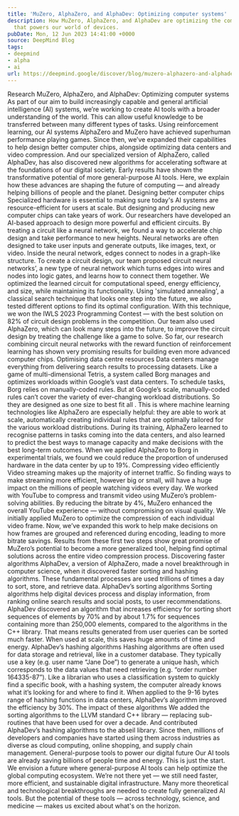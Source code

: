 ```yaml
---
title: 'MuZero, AlphaZero, and AlphaDev: Optimizing computer systems'
description: How MuZero, AlphaZero, and AlphaDev are optimizing the computing ecosystem
  that powers our world of devices.
pubDate: Mon, 12 Jun 2023 14:41:00 +0000
source: DeepMind Blog
tags:
- deepmind
- alpha
- ai
url: https://deepmind.google/discover/blog/muzero-alphazero-and-alphadev-optimizing-computer-systems/
---
```


Research
MuZero, AlphaZero, and AlphaDev: Optimizing computer systems
As part of our aim to build increasingly capable and general artificial intelligence (AI) systems, we’re working to create AI tools with a broader understanding of the world. This can allow useful knowledge to be transferred between many different types of tasks.
Using reinforcement learning, our AI systems AlphaZero and MuZero have achieved superhuman performance playing games. Since then, we’ve expanded their capabilities to help design better computer chips, alongside optimizing data centers and video compression. And our specialized version of AlphaZero, called AlphaDev, has also discovered new algorithms for accelerating software at the foundations of our digital society.
Early results have shown the transformative potential of more general-purpose AI tools. Here, we explain how these advances are shaping the future of computing — and already helping billions of people and the planet.
Designing better computer chips
Specialized hardware is essential to making sure today's AI systems are resource-efficient for users at scale. But designing and producing new computer chips can take years of work.
Our researchers have developed an AI-based approach to design more powerful and efficient circuits. By treating a circuit like a neural network, we found a way to accelerate chip design and take performance to new heights.
Neural networks are often designed to take user inputs and generate outputs, like images, text, or video. Inside the neural network, edges connect to nodes in a graph-like structure.
To create a circuit design, our team proposed circuit neural networks’, a new type of neural network which turns edges into wires and nodes into logic gates, and learns how to connect them together.
We optimized the learned circuit for computational speed, energy efficiency, and size, while maintaining its functionality. Using 'simulated annealing', a classical search technique that looks one step into the future, we also tested different options to find its optimal configuration.
With this technique, we won the IWLS 2023 Programming Contest — with the best solution on 82% of circuit design problems in the competition.
Our team also used AlphaZero, which can look many steps into the future, to improve the circuit design by treating the challenge like a game to solve.
So far, our research combining circuit neural networks with the reward function of reinforcement learning has shown very promising results for building even more advanced computer chips.
Optimising data centre resources
Data centers manage everything from delivering search results to processing datasets. Like a game of multi-dimensional Tetris, a system called Borg manages and optimizes workloads within Google’s vast data centers.
To schedule tasks, Borg relies on manually-coded rules. But at Google’s scale, manually-coded rules can’t cover the variety of ever-changing workload distributions. So they are designed as one size to best fit all .
This is where machine learning technologies like AlphaZero are especially helpful: they are able to work at scale, automatically creating individual rules that are optimally tailored for the various workload distributions.
During its training, AlphaZero learned to recognise patterns in tasks coming into the data centers, and also learned to predict the best ways to manage capacity and make decisions with the best long-term outcomes.
When we applied AlphaZero to Borg in experimental trials, we found we could reduce the proportion of underused hardware in the data center by up to 19%.
Compressing video efficiently
Video streaming makes up the majority of internet traffic. So finding ways to make streaming more efficient, however big or small, will have a huge impact on the millions of people watching videos every day.
We worked with YouTube to compress and transmit video using MuZero’s problem-solving abilities. By reducing the bitrate by 4%, MuZero enhanced the overall YouTube experience — without compromising on visual quality.
We initially applied MuZero to optimize the compression of each individual video frame. Now, we’ve expanded this work to help make decisions on how frames are grouped and referenced during encoding, leading to more bitrate savings.
Results from these first two steps show great promise of MuZero’s potential to become a more generalized tool, helping find optimal solutions across the entire video compression process.
Discovering faster algorithms
AlphaDev, a version of AlphaZero, made a novel breakthrough in computer science, when it discovered faster sorting and hashing algorithms. These fundamental processes are used trillions of times a day to sort, store, and retrieve data.
AlphaDev’s sorting algorithms
Sorting algorithms help digital devices process and display information, from ranking online search results and social posts, to user recommendations.
AlphaDev discovered an algorithm that increases efficiency for sorting short sequences of elements by 70% and by about 1.7% for sequences containing more than 250,000 elements, compared to the algorithms in the C++ library. That means results generated from user queries can be sorted much faster. When used at scale, this saves huge amounts of time and energy.
AlphaDev’s hashing algorithms
Hashing algorithms are often used for data storage and retrieval, like in a customer database. They typically use a key (e.g. user name “Jane Doe”) to generate a unique hash, which corresponds to the data values that need retrieving (e.g. “order number 164335-87”).
Like a librarian who uses a classification system to quickly find a specific book, with a hashing system, the computer already knows what it’s looking for and where to find it. When applied to the 9-16 bytes range of hashing functions in data centers, AlphaDev’s algorithm improved the efficiency by 30%.
The impact of these algorithms
We added the sorting algorithms to the LLVM standard C++ library — replacing sub-routines that have been used for over a decade. And contributed AlphaDev’s hashing algorithms to the abseil library.
Since then, millions of developers and companies have started using them across industries as diverse as cloud computing, online shopping, and supply chain management.
General-purpose tools to power our digital future
Our AI tools are already saving billions of people time and energy. This is just the start. We envision a future where general-purpose AI tools can help optimize the global computing ecosystem.
We’re not there yet — we still need faster, more efficient, and sustainable digital infrastructure.
Many more theoretical and technological breakthroughs are needed to create fully generalized AI tools. But the potential of these tools — across technology, science, and medicine — makes us excited about what's on the horizon.